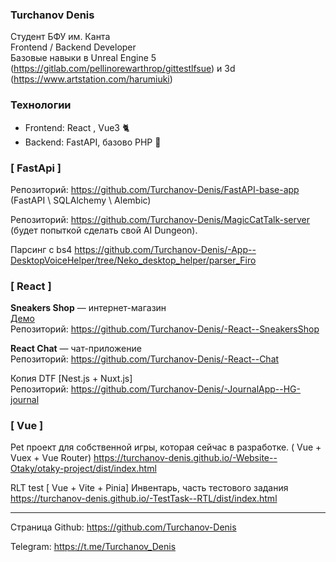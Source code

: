 ### Turchanov Denis

Студент БФУ им. Канта  
Frontend / Backend Developer  
Базовые навыки в Unreal Engine 5 (https://gitlab.com/pellinorewarthrop/gittestlfsue) и 3d (https://www.artstation.com/harumiuki) 

### Технологии
- Frontend: React , Vue3 :cat2:
- Backend: FastAPI, базово PHP   :mouse2:

### [ FastApi ]
Репозиторий: https://github.com/Turchanov-Denis/FastAPI-base-app (FastAPI \ SQLAlchemy \ Alembic)

Репозиторий: https://github.com/Turchanov-Denis/MagicCatTalk-server (будет попыткой сделать свой AI Dungeon).

Парсинг с bs4 https://github.com/Turchanov-Denis/-App--DesktopVoiceHelper/tree/Neko_desktop_helper/parser_Firo

### [ React ]
**Sneakers Shop** — интернет-магазин  
[Демо](https://turchanov-denis.github.io/-React--SneakersShop/#/)  
Репозиторий: https://github.com/Turchanov-Denis/-React--SneakersShop

**React Chat** — чат-приложение  
Репозиторий: https://github.com/Turchanov-Denis/-React--Chat

Копия DTF [Nest.js + Nuxt.js]  
Репозиторий: https://github.com/Turchanov-Denis/-JournalApp--HG-journal

### [ Vue ]

Pet проект для собственной игры, которая сейчас в разработке. ( Vue + Vuex + Vue Router)
https://turchanov-denis.github.io/-Website--Otaky/otaky-project/dist/index.html

RLT test [ Vue + Vite + Pinia] 
Инвентарь, часть тестового задания
https://turchanov-denis.github.io/-TestTask--RTL/dist/index.html

--- 

Страница Github: https://github.com/Turchanov-Denis

Telegram: https://t.me/Turchanov_Denis
